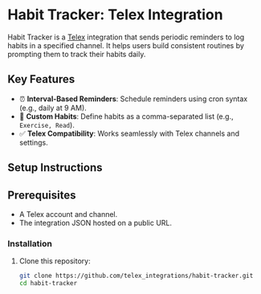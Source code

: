 # Habit Tracker: Telex Integration

Habit Tracker is a [Telex](https://telex.im) integration that sends periodic reminders to log habits in a specified channel. It helps users build consistent routines by prompting them to track their habits daily.

## Key Features
- ⏰ **Interval-Based Reminders**: Schedule reminders using cron syntax (e.g., daily at 9 AM).
- 📝 **Custom Habits**: Define habits as a comma-separated list (e.g., `Exercise, Read`).
- ✅ **Telex Compatibility**: Works seamlessly with Telex channels and settings.

## Setup Instructions

## Prerequisites
- A Telex account and channel.
- The integration JSON hosted on a public URL.

### Installation

1. Clone this repository:

   ```sh
   git clone https://github.com/telex_integrations/habit-tracker.git
   cd habit-tracker

